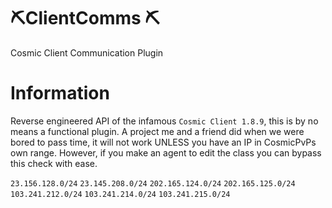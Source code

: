 # ⛏️ClientComms ⛏️
Cosmic Client Communication Plugin

# Information
Reverse engineered API of the infamous `Cosmic Client 1.8.9`, this is by no means a functional plugin. A project me and a friend did when we were bored to pass time, it will not work UNLESS you have an IP in CosmicPvPs own range. However, if you make an agent to edit the class you can bypass this check with ease.

`23.156.128.0/24`
`23.145.208.0/24`
`202.165.124.0/24`
`202.165.125.0/24`
`103.241.212.0/24`
`103.241.214.0/24`
`103.241.215.0/24`
